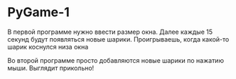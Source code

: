 # PyGame-1
В первой программе нужно ввести размер окна. Далее каждые 15 секунд будут появляться новые шарики.
Проигрываешь, когда какой-то шарик коснулся низа окна


Во второй программе просто добавляются новые шарики по нажатию мыши. Выглядит прикольно!
